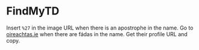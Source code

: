 # FindMyTD

 Insert `%27` in the image URL when there is an apostrophe in the name.
 Go to [oireachtas.ie](https://www.oireachtas.ie "Houses of the Oireachtas") when there are fádas in the name. Get their profile URL and copy. 
